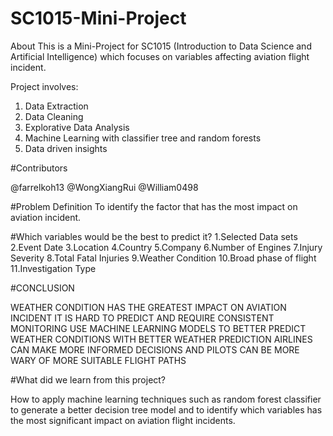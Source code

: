 # SC1015-Mini-Project
 
About
This is a Mini-Project for SC1015 (Introduction to Data Science and Artificial Intelligence) which focuses on variables affecting aviation flight incident.  

Project involves:
1. Data Extraction
2. Data Cleaning
3. Explorative Data Analysis
4. Machine Learning with classifier tree and random forests
5. Data driven insights

#Contributors

@farrelkoh13
@WongXiangRui
@William0498

#Problem Definition
To identify the factor that has the most impact on aviation incident.

#Which variables would be the best to predict it?
1.Selected Data sets
2.Event Date
3.Location
4.Country
5.Company
6.Number of Engines
7.Injury Severity
8.Total Fatal Injuries
9.Weather Condition
10.Broad phase of flight
11.Investigation Type

#CONCLUSION

WEATHER CONDITION HAS THE GREATEST IMPACT ON AVIATION INCIDENT
IT IS HARD TO PREDICT AND REQUIRE CONSISTENT MONITORING USE MACHINE LEARNING MODELS TO BETTER PREDICT WEATHER CONDITIONS
WITH BETTER WEATHER PREDICTION AIRLINES CAN MAKE MORE INFORMED DECISIONS AND PILOTS CAN BE MORE WARY OF MORE SUITABLE FLIGHT PATHS

#What did we learn from this project?

How to apply machine learning techniques such as random forest classifier to generate a better decision tree model and to identify which variables has the most significant impact on aviation flight incidents.
